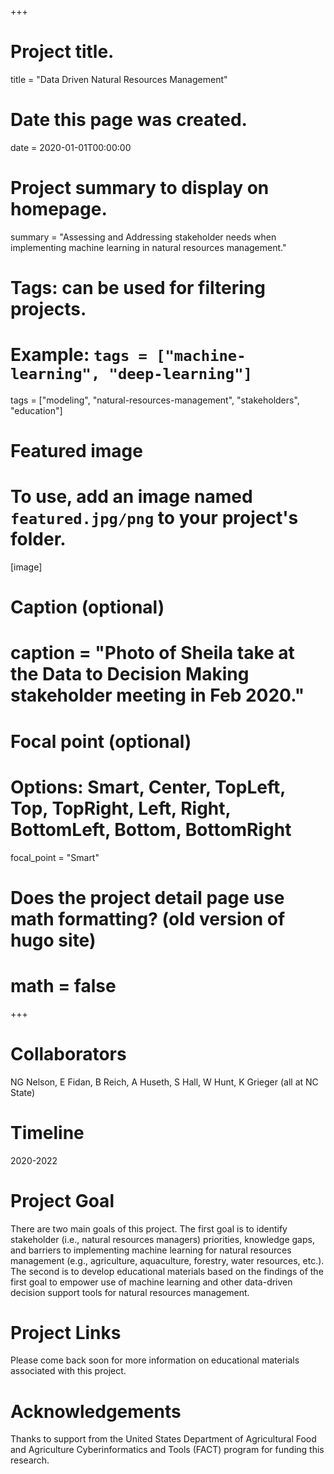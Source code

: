 +++
# Project title.
title = "Data Driven Natural Resources Management"

# Date this page was created.
date = 2020-01-01T00:00:00

# Project summary to display on homepage.
summary = "Assessing and Addressing stakeholder needs when implementing machine learning in natural resources management."

# Tags: can be used for filtering projects.
# Example: `tags = ["machine-learning", "deep-learning"]`
tags = ["modeling", "natural-resources-management", "stakeholders", "education"]

# Featured image
# To use, add an image named `featured.jpg/png` to your project's folder.
[image]
# Caption (optional)
#  caption = "Photo of Sheila take at the Data to Decision Making stakeholder meeting in Feb 2020."

# Focal point (optional)
# Options: Smart, Center, TopLeft, Top, TopRight, Left, Right, BottomLeft, Bottom, BottomRight
  focal_point = "Smart"

# Does the project detail page use math formatting? (old version of hugo site)
# math = false

+++

# Collaborators
NG Nelson, E Fidan, B Reich, A Huseth, S Hall, W Hunt, K Grieger (all at NC State)

# Timeline
2020-2022

# Project Goal
There are two main goals of this project. The first goal is to identify stakeholder (i.e., natural resources managers) priorities, knowledge gaps, and barriers to implementing machine learning for natural resources management (e.g., agriculture, aquaculture, forestry, water resources, etc.). The second is to develop educational materials based on the findings of the first goal to empower use of machine learning and other data-driven decision support tools for natural resources management.

# Project Links
Please come back soon for more information on educational materials associated with this project.

# Acknowledgements
Thanks to support from the United States Department of Agricultural Food and Agriculture Cyberinformatics and Tools (FACT) program for funding this research.